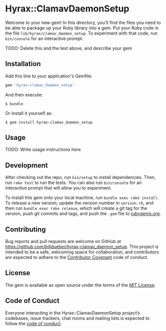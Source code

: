 # Hyrax::ClamavDaemonSetup

Welcome to your new gem! In this directory, you'll find the files you need to be able to package up your Ruby library into a gem. Put your Ruby code in the file `lib/hyrax/clamav_daemon_setup`. To experiment with that code, run `bin/console` for an interactive prompt.

TODO: Delete this and the text above, and describe your gem

## Installation

Add this line to your application's Gemfile:

```ruby
gem 'hyrax-clamav_daemon_setup'
```

And then execute:

    $ bundle

Or install it yourself as:

    $ gem install hyrax-clamav_daemon_setup

## Usage

TODO: Write usage instructions here

## Development

After checking out the repo, run `bin/setup` to install dependencies. Then, run `rake test` to run the tests. You can also run `bin/console` for an interactive prompt that will allow you to experiment.

To install this gem onto your local machine, run `bundle exec rake install`. To release a new version, update the version number in `version.rb`, and then run `bundle exec rake release`, which will create a git tag for the version, push git commits and tags, and push the `.gem` file to [rubygems.org](https://rubygems.org).

## Contributing

Bug reports and pull requests are welcome on GitHub at https://github.com/billdueber/hyrax-clamav_daemon_setup. This project is intended to be a safe, welcoming space for collaboration, and contributors are expected to adhere to the [Contributor Covenant](http://contributor-covenant.org) code of conduct.

## License

The gem is available as open source under the terms of the [MIT License](http://opensource.org/licenses/MIT).

## Code of Conduct

Everyone interacting in the Hyrax::ClamavDaemonSetup project’s codebases, issue trackers, chat rooms and mailing lists is expected to follow the [code of conduct](https://github.com/billdueber/hyrax-clamav_daemon_setup/blob/master/CODE_OF_CONDUCT.md).
